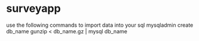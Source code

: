 # surveyapp
use the following commands to import data into your sql
mysqladmin create db_name
gunzip < db_name.gz | mysql db_name
